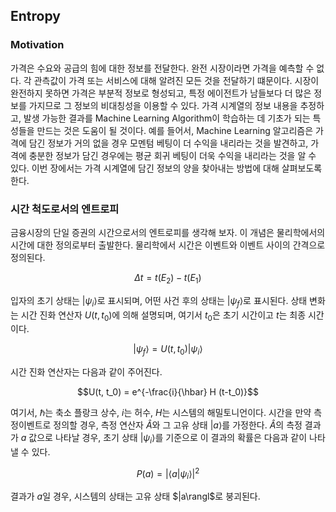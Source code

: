 ## Entropy

### Motivation

가격은 수요와 공급의 힘에 대한 정보를 전달한다. 완전 시장이라면 가격을 예측할 수 없다. 
각 관측값이 가격 또는 서비스에 대해 알려진 모든 것을 전달하기 떄문이다. 
시장이 완전하지 못하면 가격은 부분적 정보로 형성되고, 특정 에이전트가 남들보다 더 많은 정보를 가지므로 그 정보의 비대칭성을 이용할 수 있다. 
가격 시계열의 정보 내용을 추정하고, 발생 가능한 결과를 Machine Learning Algorithm이 학습하는 데 기초가 되는 특성들을 만드는 것은 도움이 될 것이다. 
예를 들어서, Machine  Learning 알고리즘은 가격에 담긴 정보가 거의 없을 경우 모멘텀 베팅이 더 수익을 내리라는 것을 발견하고, 가격에 충분한 정보가 담긴 경우에는 평균 회귀 베팅이 더욱 수익을 내리라는 것을 알 수 있다. 
이번 장에서는 가격 시계열에 담긴 정보의 양을 찾아내는 방법에 대해 살펴보도록 한다.

### 시간 척도로서의 엔트로피

금융시장의 단일 증권의 시간으로서의 엔트로피를 생각해 보자. 이 개념은 물리학에서의 시간에 대한 정의로부터 출발한다.
물리학에서 시간은 이벤트와 이벤트 사이의 간격으로 정의된다. 

$$\Delta t = t(E_2) - t(E_1)$$

입자의 초기 상태는 $|\psi_i\rangle$로 표시되며, 어떤 사건 후의 상태는 $|\psi_f\rangle$로 표시된다. 상태 변화는 시간 진화 연산자 $U(t, t_0)$에 의해 설명되며, 여기서 $t_0$은 초기 시간이고 $t$는 최종 시간이다.

$$|\psi_f\rangle = U(t, t_0) |\psi_i\rangle$$

시간 진화 연산자는 다음과 같이 주어진다.

$$U(t, t_0) = e^{-\frac{i}{\hbar} H (t-t_0)}$$

여기서, $\hbar$는 축소 플랑크 상수, $i$는 허수, $H$는 시스템의 해밀토니언이다. 
시간을 만약 측정이벤트로 정의할 경우, 측정 연산자 $\hat{A}$와 그 고유 상태 $|a\rangle$를 가정한다. 
$\hat{A}$의 측정 결과가 $a$ 값으로 나타날 경우, 초기 상태 $|\psi_i\rangle$를 기준으로 이 결과의 확률은 다음과 같이 나타낼 수 있다.

$$P(a) = |\langle a | \psi_i \rangle|^2$$

결과가 $a$일 경우, 시스템의 상태는 고유 상태 $|a\rangl$로 붕괴된다.

